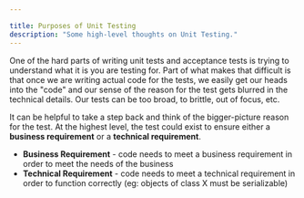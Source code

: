 ```yaml
---

title: Purposes of Unit Testing
description: "Some high-level thoughts on Unit Testing."
---
```


One of the hard parts of writing unit tests and acceptance tests is trying to understand what it is you are testing for. Part of what makes that difficult is that once we are writing actual code for the tests, we easily get our heads into the "code" and our sense of the reason for the test gets blurred in the technical details. Our tests can be too broad, to brittle, out of focus, etc.

It can be helpful to take a step back and think of the bigger-picture reason for the test. At the highest level, the test could exist to ensure either a **business requirement** or a **technical requirement**.

  - **Business Requirement** - code needs to meet a business requirement in order to meet the needs of the business
  - **Technical Requirement** - code needs to meet a technical requirement in order to function correctly (eg: objects of class X must be serializable)

